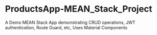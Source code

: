 # ProductsApp-MEAN_Stack_Project
A Demo MEAN Stack App demonstrating CRUD operations, JWT authentication, Route Guard, etc, Uses Material Components
